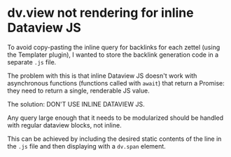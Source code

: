 # dv.view not rendering for inline Dataview JS
To avoid copy-pasting the inline query for backlinks for each zettel (using the Templater plugin), I wanted to store the backlink generation code in a separate `.js` file.

The problem with this is that inline Dataview JS doesn't work with asynchronous functions (functions called with `await`) that return a Promise: they need to return a single, renderable JS value.

The solution: DON'T USE INLINE DATAVIEW JS.

Any query large enough that it needs to be modularized should be handled with regular dataview blocks, not inline.

This can be achieved by including the desired static contents of the line in the `.js` file and then displaying with a `dv.span` element.
